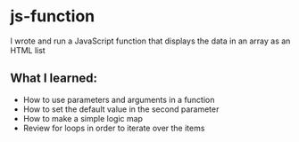 # js-function
I wrote and run a JavaScript function that displays the data in an array as an HTML list

## What I learned:
- How to use parameters and arguments in a function
- How to set the default value in the second parameter 
- How to make a simple logic map 
- Review for loops in order to iterate over the items 

